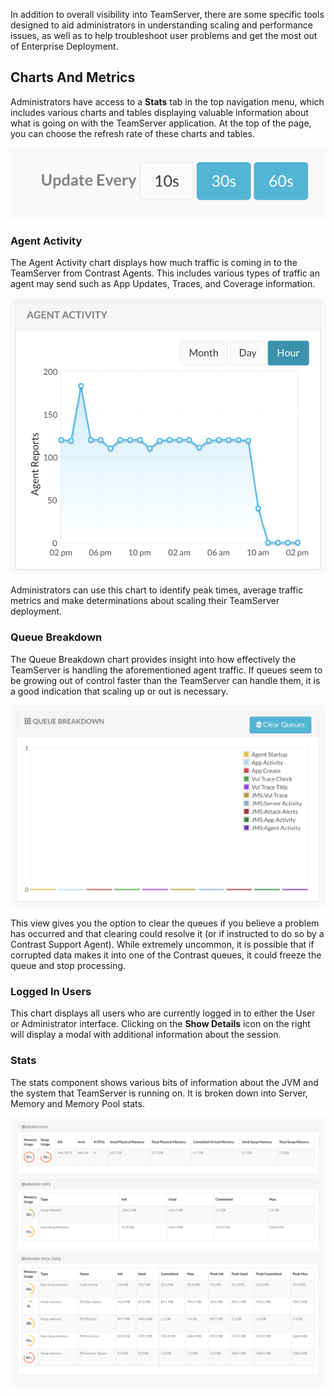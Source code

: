 <!--
title: "The Administrator's Dashboard"
description: "Explanation of Administrator tools"
tags: "Admin settings EOP SuperAdmin System Messages Monitoring"
-->

In addition to overall visibility into TeamServer, there are some specific tools designed to aid administrators in understanding scaling and performance issues, as well as to help troubleshoot user problems and get the most out of Enterprise Deployment.

## Charts And Metrics
Administrators have access to a **Stats** tab in the top navigation menu, which includes various charts and tables displaying valuable information about what is going on with the TeamServer application. At the top of the page, you can choose the refresh rate of these charts and tables.

<a href="assets/images/KB4-c03_4.png" rel="lightbox" title="Update Frequency Dropdown"><img class="thumbnail" src="assets/images/KB4-c03_4.png"/></a>

### Agent Activity
The Agent Activity chart displays how much traffic is coming in to the TeamServer from Contrast Agents. This includes various types of traffic an agent may send such as App Updates, Traces, and Coverage information.

<a href="assets/images/KB4-c03_5.png" rel="lightbox" title="Agent Activity"><img class="thumbnail" src="assets/images/KB4-c03_5.png"/></a>

Administrators can use this chart to identify peak times, average traffic metrics and make determinations about scaling their TeamServer deployment.

### Queue Breakdown
The Queue Breakdown chart provides insight into how effectively the TeamServer is handling the aforementioned agent traffic. If queues seem to be growing out of control faster than the TeamServer can handle them, it is a good indication that scaling up or out is necessary.

<a href="assets/images/KB4-c03_6.png" rel="lightbox" title="Queue Breakdown Chart"><img class="thumbnail" src="assets/images/KB4-c03_6.png"/></a>

This view gives you the option to clear the queues if you believe a problem has occurred and that clearing could resolve it (or if instructed to do so by a Contrast Support Agent). While extremely uncommon, it is possible that if corrupted data makes it into one of the Contrast queues, it could freeze the queue and stop processing.

### Logged In Users
This chart displays all users who are currently logged in to either the User or Administrator interface. Clicking on the **Show Details** icon on the right will display a modal with additional information about the session.


### Stats
The stats component shows various bits of information about the JVM and the system that TeamServer is running on.  It is broken down into Server, Memory and Memory Pool stats.

<a href="assets/images/KB4-c03_8.png" rel="lightbox" title="Server &amp; Memory Statistics Bars"><img class="thumbnail" src="assets/images/KB4-c03_8.png"/></a>
